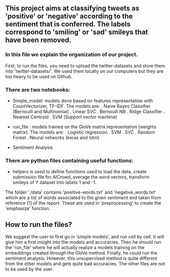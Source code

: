 ## This project aims at classifying tweets as 'positive' or 'negative' according to the sentiment that is conferred. The labels correspond to 'smiling' or 'sad' smileys that have been removed.

### In this file we explain the organization of our project.

First, to run the files, you need to upload the twitter-datasets and store them into 'twitter-datasets/'. We used them locally on our computers but they are too heavy to be used on Github. 

### There are two notebooks:
- Simple_model: models done based on features representation with CountVectorizer, TF-IDF. The models are:
    . Naive Bayes Classifier (Bernoulli and Multinomial)
    . Linear SVC 
    . Bernoulli NB
    . Ridge Classifier
    . Nearest Centroid
    . SVM (Support vector machine)
    
- run_file : models trained on the GloVe matrix representation (weights matrix). The models are:
    . Logistic regression
    . SVM
    . SVC
    . Random Forest
    . Neural networks (keras and lstm)

- Sentiment Analysis
    
### There are python files containing useful functions:
- helpers is used to define functions used to load the data, create submission file for AlCrowd, average the word vectors, transform smileys of Y dataset into labels 1 and -1. 

The folder './data' contains 'positive-words.txt' and 'negative_words.txt' which are a list of words associated to the given sentiment and taken from reference [1] of the report. These are used in 'preprocessing' to create the 'emphasize' function. 

## How to run the files? 
We suggest the user to first go in 'simple models', and run cell by cell. It will give him a first insight into the models and accuracies. 
Then he should run the 'run_file' where he will actually realize a models training on the embeddings created through the GloVe method. 
Finally, he could run the sentiment analysis. However, this unsupervised method is quite different from the other models and gets quite bad accuracies. 
The other files are not to be used by the user. 

